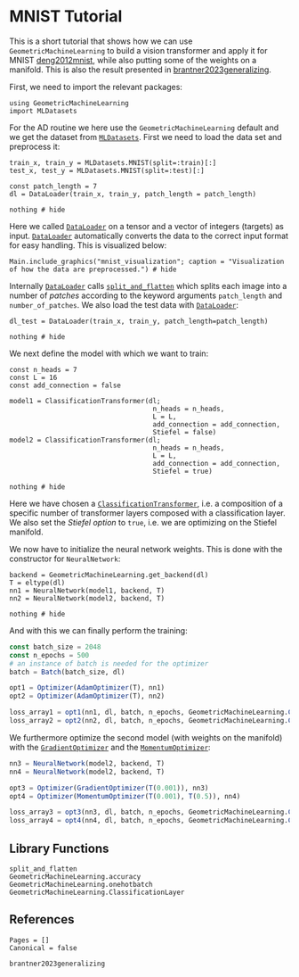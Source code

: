# MNIST Tutorial 

This is a short tutorial that shows how we can use `GeometricMachineLearning` to build a vision transformer and apply it for MNIST [deng2012mnist](@cite), while also putting some of the weights on a manifold. This is also the result presented in [brantner2023generalizing](@cite).

First, we need to import the relevant packages: 

```@example mnist
using GeometricMachineLearning
import MLDatasets
```

For the AD routine we here use the `GeometricMachineLearning` default and we get the dataset from [`MLDatasets`](https://github.com/JuliaML/MLDatasets.jl). First we need to load the data set and preprocess it:

```@example mnist
train_x, train_y = MLDatasets.MNIST(split=:train)[:]
test_x, test_y = MLDatasets.MNIST(split=:test)[:]

const patch_length = 7
dl = DataLoader(train_x, train_y, patch_length = patch_length)

nothing # hide
```

Here we called [`DataLoader`](@ref) on a tensor and a vector of integers (targets) as input. [`DataLoader`](@ref) automatically converts the data to the correct input format for easy handling. This is visualized below:

```@example
Main.include_graphics("mnist_visualization"; caption = "Visualization of how the data are preprocessed.") # hide
```

Internally [`DataLoader`](@ref) calls [`split_and_flatten`](@ref) which splits each image into a number of *patches* according to the keyword arguments `patch_length` and `number_of_patches`. We also load the test data with [`DataLoader`](@ref):

```@example mnist
dl_test = DataLoader(train_x, train_y, patch_length=patch_length)

nothing # hide
```

We next define the model with which we want to train:

```@example mnist
const n_heads = 7
const L = 16
const add_connection = false

model1 = ClassificationTransformer(dl; 
                                    n_heads = n_heads, 
                                    L = L, 
                                    add_connection = add_connection, 
                                    Stiefel = false)
model2 = ClassificationTransformer(dl; 
                                    n_heads = n_heads, 
                                    L = L, 
                                    add_connection = add_connection, 
                                    Stiefel = true)

nothing # hide
```

Here we have chosen a [`ClassificationTransformer`](@ref), i.e. a composition of a specific number of transformer layers composed with a classification layer. We also set the *Stiefel option* to `true`, i.e. we are optimizing on the Stiefel manifold.

We now have to initialize the neural network weights. This is done with the constructor for `NeuralNetwork`:

```@example mnist
backend = GeometricMachineLearning.get_backend(dl)
T = eltype(dl)
nn1 = NeuralNetwork(model1, backend, T)
nn2 = NeuralNetwork(model2, backend, T)

nothing # hide
```

And with this we can finally perform the training:

```julia
const batch_size = 2048
const n_epochs = 500
# an instance of batch is needed for the optimizer
batch = Batch(batch_size, dl)

opt1 = Optimizer(AdamOptimizer(T), nn1)
opt2 = Optimizer(AdamOptimizer(T), nn2)

loss_array1 = opt1(nn1, dl, batch, n_epochs, GeometricMachineLearning.ClassificationTransformerLoss())
loss_array2 = opt2(nn2, dl, batch, n_epochs, GeometricMachineLearning.ClassificationTransformerLoss())
```

We furthermore optimize the second model (with weights on the manifold) with the [`GradientOptimizer`](@ref) and the [`MomentumOptimizer`](@ref):

```julia
nn3 = NeuralNetwork(model2, backend, T)
nn4 = NeuralNetwork(model2, backend, T)

opt3 = Optimizer(GradientOptimizer(T(0.001)), nn3)
opt4 = Optimizer(MomentumOptimizer(T(0.001), T(0.5)), nn4)

loss_array3 = opt3(nn3, dl, batch, n_epochs, GeometricMachineLearning.ClassificationTransformerLoss())
loss_array4 = opt4(nn4, dl, batch, n_epochs, GeometricMachineLearning.ClassificationTransformerLoss())
```


## Library Functions

```@docs
split_and_flatten
GeometricMachineLearning.accuracy
GeometricMachineLearning.onehotbatch
GeometricMachineLearning.ClassificationLayer
```

## References

```@bibliography
Pages = []
Canonical = false

brantner2023generalizing
```